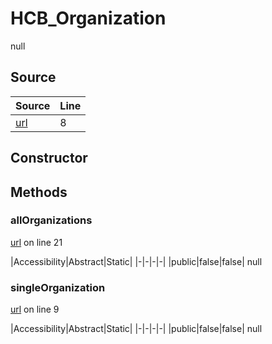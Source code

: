 # HCB_Organization

null
## Source
|Source|Line|
|-|-|
|[url](https://github.com/devramsean0/hcb.js/blob/0892662/src/api_endpoints/organization.ts#L8)|8|
## Constructor
## Methods
### allOrganizations
[url](https://github.com/devramsean0/hcb.js/blob/0892662/src/api_endpoints/organization.ts#L21) on line 21  

|Accessibility|Abstract|Static|
|-|-|-|-|
|public|false|false|
null

### singleOrganization
[url](https://github.com/devramsean0/hcb.js/blob/0892662/src/api_endpoints/organization.ts#L9) on line 9  

|Accessibility|Abstract|Static|
|-|-|-|-|
|public|false|false|
null
